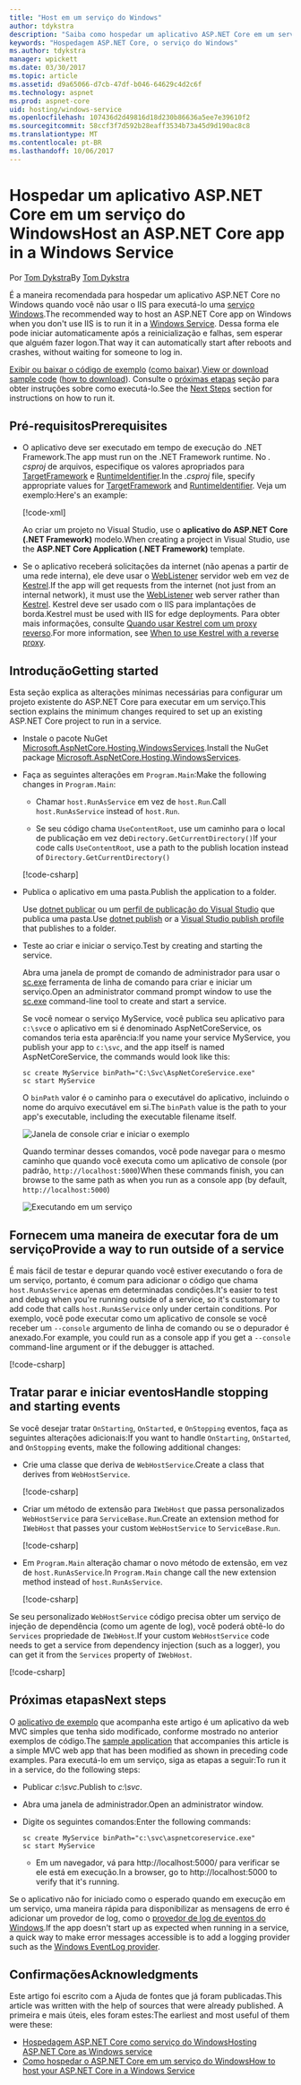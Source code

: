 ```yaml
---
title: "Host em um serviço do Windows"
author: tdykstra
description: "Saiba como hospedar um aplicativo ASP.NET Core em um serviço do Windows."
keywords: "Hospedagem ASP.NET Core, o serviço do Windows"
ms.author: tdykstra
manager: wpickett
ms.date: 03/30/2017
ms.topic: article
ms.assetid: d9a65066-d7cb-47df-b046-64629c4d2c6f
ms.technology: aspnet
ms.prod: aspnet-core
uid: hosting/windows-service
ms.openlocfilehash: 107436d2d49816d18d230b86636a5ee7e39610f2
ms.sourcegitcommit: 58ccf3f7d592b28eaff3534b73a45d9d190ac8c8
ms.translationtype: MT
ms.contentlocale: pt-BR
ms.lasthandoff: 10/06/2017
---
```

# <a name="host-an-aspnet-core-app-in-a-windows-service"></a><span data-ttu-id="f8ddd-104">Hospedar um aplicativo ASP.NET Core em um serviço do Windows</span><span class="sxs-lookup"><span data-stu-id="f8ddd-104">Host an ASP.NET Core app in a Windows Service</span></span>

<span data-ttu-id="f8ddd-105">Por [Tom Dykstra](https://github.com/tdykstra)</span><span class="sxs-lookup"><span data-stu-id="f8ddd-105">By [Tom Dykstra](https://github.com/tdykstra)</span></span>

<span data-ttu-id="f8ddd-106">É a maneira recomendada para hospedar um aplicativo ASP.NET Core no Windows quando você não usar o IIS para executá-lo uma [serviço Windows](https://docs.microsoft.com/dotnet/framework/windows-services/introduction-to-windows-service-applications).</span><span class="sxs-lookup"><span data-stu-id="f8ddd-106">The recommended way to host an ASP.NET Core app on Windows when you don't use IIS is to run it in a [Windows Service](https://docs.microsoft.com/dotnet/framework/windows-services/introduction-to-windows-service-applications).</span></span> <span data-ttu-id="f8ddd-107">Dessa forma ele pode iniciar automaticamente após a reinicialização e falhas, sem esperar que alguém fazer logon.</span><span class="sxs-lookup"><span data-stu-id="f8ddd-107">That way it can automatically start after reboots and crashes, without waiting for someone to log in.</span></span>

<span data-ttu-id="f8ddd-108">[Exibir ou baixar o código de exemplo](https://github.com/aspnet/Docs/tree/master/aspnetcore/hosting/windows-service/sample) ([como baixar](xref:tutorials/index#how-to-download-a-sample)).</span><span class="sxs-lookup"><span data-stu-id="f8ddd-108">[View or download sample code](https://github.com/aspnet/Docs/tree/master/aspnetcore/hosting/windows-service/sample) ([how to download](xref:tutorials/index#how-to-download-a-sample)).</span></span> <span data-ttu-id="f8ddd-109">Consulte o [próximas etapas](#next-steps) seção para obter instruções sobre como executá-lo.</span><span class="sxs-lookup"><span data-stu-id="f8ddd-109">See the [Next Steps](#next-steps) section for instructions on how to run it.</span></span>

## <a name="prerequisites"></a><span data-ttu-id="f8ddd-110">Pré-requisitos</span><span class="sxs-lookup"><span data-stu-id="f8ddd-110">Prerequisites</span></span>

* <span data-ttu-id="f8ddd-111">O aplicativo deve ser executado em tempo de execução do .NET Framework.</span><span class="sxs-lookup"><span data-stu-id="f8ddd-111">The app must run on the .NET Framework runtime.</span></span>  <span data-ttu-id="f8ddd-112">No *. csproj* de arquivos, especifique os valores apropriados para [TargetFramework](https://docs.microsoft.com/nuget/schema/target-frameworks) e [RuntimeIdentifier](https://docs.microsoft.com/dotnet/articles/core/rid-catalog).</span><span class="sxs-lookup"><span data-stu-id="f8ddd-112">In the *.csproj* file, specify appropriate values for [TargetFramework](https://docs.microsoft.com/nuget/schema/target-frameworks) and [RuntimeIdentifier](https://docs.microsoft.com/dotnet/articles/core/rid-catalog).</span></span> <span data-ttu-id="f8ddd-113">Veja um exemplo:</span><span class="sxs-lookup"><span data-stu-id="f8ddd-113">Here's an example:</span></span>

  [!code-xml[](windows-service/sample/AspNetCoreService.csproj?range=3-6)]

  <span data-ttu-id="f8ddd-114">Ao criar um projeto no Visual Studio, use o **aplicativo do ASP.NET Core (.NET Framework)** modelo.</span><span class="sxs-lookup"><span data-stu-id="f8ddd-114">When creating a project in Visual Studio, use the **ASP.NET Core Application (.NET Framework)** template.</span></span>

* <span data-ttu-id="f8ddd-115">Se o aplicativo receberá solicitações da internet (não apenas a partir de uma rede interna), ele deve usar o [WebListener](xref:fundamentals/servers/weblistener) servidor web em vez de [Kestrel](xref:fundamentals/servers/kestrel).</span><span class="sxs-lookup"><span data-stu-id="f8ddd-115">If the app will get requests from the internet (not just from an internal network), it must use the [WebListener](xref:fundamentals/servers/weblistener) web server rather than [Kestrel](xref:fundamentals/servers/kestrel).</span></span>  <span data-ttu-id="f8ddd-116">Kestrel deve ser usado com o IIS para implantações de borda.</span><span class="sxs-lookup"><span data-stu-id="f8ddd-116">Kestrel must be used with IIS for edge deployments.</span></span>  <span data-ttu-id="f8ddd-117">Para obter mais informações, consulte [Quando usar Kestrel com um proxy reverso](xref:fundamentals/servers/kestrel#when-to-use-kestrel-with-a-reverse-proxy).</span><span class="sxs-lookup"><span data-stu-id="f8ddd-117">For more information, see [When to use Kestrel with a reverse proxy](xref:fundamentals/servers/kestrel#when-to-use-kestrel-with-a-reverse-proxy).</span></span>

## <a name="getting-started"></a><span data-ttu-id="f8ddd-118">Introdução</span><span class="sxs-lookup"><span data-stu-id="f8ddd-118">Getting started</span></span>

<span data-ttu-id="f8ddd-119">Esta seção explica as alterações mínimas necessárias para configurar um projeto existente do ASP.NET Core para executar em um serviço.</span><span class="sxs-lookup"><span data-stu-id="f8ddd-119">This section explains the minimum changes required to set up an existing ASP.NET Core project to run in a service.</span></span>

* <span data-ttu-id="f8ddd-120">Instale o pacote NuGet [Microsoft.AspNetCore.Hosting.WindowsServices](https://www.nuget.org/packages/Microsoft.AspNetCore.Hosting.WindowsServices/).</span><span class="sxs-lookup"><span data-stu-id="f8ddd-120">Install the NuGet package [Microsoft.AspNetCore.Hosting.WindowsServices](https://www.nuget.org/packages/Microsoft.AspNetCore.Hosting.WindowsServices/).</span></span>

* <span data-ttu-id="f8ddd-121">Faça as seguintes alterações em `Program.Main`:</span><span class="sxs-lookup"><span data-stu-id="f8ddd-121">Make the following changes in `Program.Main`:</span></span>
  
  * <span data-ttu-id="f8ddd-122">Chamar `host.RunAsService` em vez de `host.Run`.</span><span class="sxs-lookup"><span data-stu-id="f8ddd-122">Call `host.RunAsService` instead of `host.Run`.</span></span>
  
  * <span data-ttu-id="f8ddd-123">Se seu código chama `UseContentRoot`, use um caminho para o local de publicação em vez de`Directory.GetCurrentDirectory()`</span><span class="sxs-lookup"><span data-stu-id="f8ddd-123">If your code calls `UseContentRoot`, use a path to the publish location instead of `Directory.GetCurrentDirectory()`</span></span> 
  
  [!code-csharp[](windows-service/sample/Program.cs?name=ServiceOnly&highlight=3-4,8,14)]

* <span data-ttu-id="f8ddd-124">Publica o aplicativo em uma pasta.</span><span class="sxs-lookup"><span data-stu-id="f8ddd-124">Publish the application to a folder.</span></span>

  <span data-ttu-id="f8ddd-125">Use [dotnet publicar](https://docs.microsoft.com/dotnet/articles/core/tools/dotnet-publish) ou um [perfil de publicação do Visual Studio](xref:publishing/web-publishing-vs) que publica uma pasta.</span><span class="sxs-lookup"><span data-stu-id="f8ddd-125">Use [dotnet publish](https://docs.microsoft.com/dotnet/articles/core/tools/dotnet-publish) or a [Visual Studio publish profile](xref:publishing/web-publishing-vs) that publishes to a folder.</span></span>

* <span data-ttu-id="f8ddd-126">Teste ao criar e iniciar o serviço.</span><span class="sxs-lookup"><span data-stu-id="f8ddd-126">Test by creating and starting the service.</span></span>

  <span data-ttu-id="f8ddd-127">Abra uma janela de prompt de comando de administrador para usar o [sc.exe](https://technet.microsoft.com/library/bb490995) ferramenta de linha de comando para criar e iniciar um serviço.</span><span class="sxs-lookup"><span data-stu-id="f8ddd-127">Open an administrator command prompt window to use the [sc.exe](https://technet.microsoft.com/library/bb490995) command-line tool to create and start a service.</span></span>  
  
  <span data-ttu-id="f8ddd-128">Se você nomear o serviço MyService, você publica seu aplicativo para `c:\svc`e o aplicativo em si é denominado AspNetCoreService, os comandos teria esta aparência:</span><span class="sxs-lookup"><span data-stu-id="f8ddd-128">If you name your service MyService, you publish your app to `c:\svc`, and the app itself is named AspNetCoreService, the commands would look like this:</span></span>

  ```console
  sc create MyService binPath="C:\Svc\AspNetCoreService.exe"
  sc start MyService
  ```
  <span data-ttu-id="f8ddd-129">O `binPath` valor é o caminho para o executável do aplicativo, incluindo o nome do arquivo executável em si.</span><span class="sxs-lookup"><span data-stu-id="f8ddd-129">The `binPath` value is the path to your app's executable, including the executable filename itself.</span></span>

  ![Janela de console criar e iniciar o exemplo](windows-service/_static/create-start.png)

  <span data-ttu-id="f8ddd-131">Quando terminar desses comandos, você pode navegar para o mesmo caminho que quando você executa como um aplicativo de console (por padrão, `http://localhost:5000`)</span><span class="sxs-lookup"><span data-stu-id="f8ddd-131">When these commands finish, you can browse to the same path as when you run as a console app (by default, `http://localhost:5000`)</span></span>

  ![Executando em um serviço](windows-service/_static/running-in-service.png)


## <a name="provide-a-way-to-run-outside-of-a-service"></a><span data-ttu-id="f8ddd-133">Fornecem uma maneira de executar fora de um serviço</span><span class="sxs-lookup"><span data-stu-id="f8ddd-133">Provide a way to run outside of a service</span></span>

<span data-ttu-id="f8ddd-134">É mais fácil de testar e depurar quando você estiver executando o fora de um serviço, portanto, é comum para adicionar o código que chama `host.RunAsService` apenas em determinadas condições.</span><span class="sxs-lookup"><span data-stu-id="f8ddd-134">It's easier to test and debug when you're running outside of a service, so it's customary to add code that calls `host.RunAsService` only under certain conditions.</span></span>  <span data-ttu-id="f8ddd-135">Por exemplo, você pode executar como um aplicativo de console se você receber um `--console` argumento de linha de comando ou se o depurador é anexado.</span><span class="sxs-lookup"><span data-stu-id="f8ddd-135">For example, you could run as a console app if you get a `--console` command-line argument or if the debugger is attached.</span></span>

[!code-csharp[](windows-service/sample/Program.cs?name=ServiceOrConsole)]

## <a name="handle-stopping-and-starting-events"></a><span data-ttu-id="f8ddd-136">Tratar parar e iniciar eventos</span><span class="sxs-lookup"><span data-stu-id="f8ddd-136">Handle stopping and starting events</span></span>

<span data-ttu-id="f8ddd-137">Se você desejar tratar `OnStarting`, `OnStarted`, e `OnStopping` eventos, faça as seguintes alterações adicionais:</span><span class="sxs-lookup"><span data-stu-id="f8ddd-137">If you want to handle `OnStarting`, `OnStarted`, and `OnStopping` events, make the following additional changes:</span></span>

* <span data-ttu-id="f8ddd-138">Crie uma classe que deriva de `WebHostService`.</span><span class="sxs-lookup"><span data-stu-id="f8ddd-138">Create a class that derives from `WebHostService`.</span></span>

  [!code-csharp[](windows-service/sample/CustomWebHostService.cs?name=NoLogging)]

* <span data-ttu-id="f8ddd-139">Criar um método de extensão para `IWebHost` que passa personalizados `WebHostService` para `ServiceBase.Run`.</span><span class="sxs-lookup"><span data-stu-id="f8ddd-139">Create an extension method for `IWebHost` that passes your custom `WebHostService` to `ServiceBase.Run`.</span></span>

  [!code-csharp[](windows-service/sample/WebHostServiceExtensions.cs?name=ExtensionsClass)]

* <span data-ttu-id="f8ddd-140">Em `Program.Main` alteração chamar o novo método de extensão, em vez de `host.RunAsService`.</span><span class="sxs-lookup"><span data-stu-id="f8ddd-140">In `Program.Main` change call the new extension method instead of `host.RunAsService`.</span></span>

  [!code-csharp[](windows-service/sample/Program.cs?name=HandleStopStart&highlight=26)]

<span data-ttu-id="f8ddd-141">Se seu personalizado `WebHostService` código precisa obter um serviço de injeção de dependência (como um agente de log), você poderá obtê-lo do `Services` propriedade de `IWebHost`.</span><span class="sxs-lookup"><span data-stu-id="f8ddd-141">If your custom `WebHostService` code needs to get a service from dependency injection (such as a logger), you can get it from the `Services` property of `IWebHost`.</span></span>

[!code-csharp[](windows-service/sample/CustomWebHostService.cs?name=Logging&highlight=7)]

## <a name="next-steps"></a><span data-ttu-id="f8ddd-142">Próximas etapas</span><span class="sxs-lookup"><span data-stu-id="f8ddd-142">Next steps</span></span>

<span data-ttu-id="f8ddd-143">O [aplicativo de exemplo](https://github.com/aspnet/Docs/tree/master/aspnetcore/hosting/windows-service/sample) que acompanha este artigo é um aplicativo da web MVC simples que tenha sido modificado, conforme mostrado no anterior exemplos de código.</span><span class="sxs-lookup"><span data-stu-id="f8ddd-143">The [sample application](https://github.com/aspnet/Docs/tree/master/aspnetcore/hosting/windows-service/sample) that accompanies this article is a simple MVC web app that has been modified as shown in preceding code examples.</span></span>  <span data-ttu-id="f8ddd-144">Para executá-lo em um serviço, siga as etapas a seguir:</span><span class="sxs-lookup"><span data-stu-id="f8ddd-144">To run it in a service, do the following steps:</span></span>

* <span data-ttu-id="f8ddd-145">Publicar *c:\svc*.</span><span class="sxs-lookup"><span data-stu-id="f8ddd-145">Publish to *c:\svc*.</span></span>

* <span data-ttu-id="f8ddd-146">Abra uma janela de administrador.</span><span class="sxs-lookup"><span data-stu-id="f8ddd-146">Open an administrator window.</span></span>

* <span data-ttu-id="f8ddd-147">Digite os seguintes comandos:</span><span class="sxs-lookup"><span data-stu-id="f8ddd-147">Enter the following commands:</span></span>

  ```console
  sc create MyService binPath="c:\svc\aspnetcoreservice.exe"
  sc start MyService
  ```

  * <span data-ttu-id="f8ddd-148">Em um navegador, vá para http://localhost:5000/ para verificar se ele está em execução.</span><span class="sxs-lookup"><span data-stu-id="f8ddd-148">In a browser, go to http://localhost:5000 to verify that it's running.</span></span>

<span data-ttu-id="f8ddd-149">Se o aplicativo não for iniciado como o esperado quando em execução em um serviço, uma maneira rápida para disponibilizar as mensagens de erro é adicionar um provedor de log, como o [provedor de log de eventos do Windows](xref:fundamentals/logging#eventlog).</span><span class="sxs-lookup"><span data-stu-id="f8ddd-149">If the app doesn't start up as expected when running in a service, a quick way to make error messages accessible is to add a logging provider such as the [Windows EventLog provider](xref:fundamentals/logging#eventlog).</span></span>

## <a name="acknowledgments"></a><span data-ttu-id="f8ddd-150">Confirmações</span><span class="sxs-lookup"><span data-stu-id="f8ddd-150">Acknowledgments</span></span>

<span data-ttu-id="f8ddd-151">Este artigo foi escrito com a Ajuda de fontes que já foram publicadas.</span><span class="sxs-lookup"><span data-stu-id="f8ddd-151">This article was written with the help of sources that were already published.</span></span> <span data-ttu-id="f8ddd-152">A primeira e mais úteis, eles foram estes:</span><span class="sxs-lookup"><span data-stu-id="f8ddd-152">The earliest and most useful of them were these:</span></span>

* [<span data-ttu-id="f8ddd-153">Hospedagem ASP.NET Core como serviço do Windows</span><span class="sxs-lookup"><span data-stu-id="f8ddd-153">Hosting ASP.NET Core as Windows service</span></span>](https://stackoverflow.com/questions/37346383/hosting-asp-net-core-as-windows-service/37464074)
* [<span data-ttu-id="f8ddd-154">Como hospedar o ASP.NET Core em um serviço do Windows</span><span class="sxs-lookup"><span data-stu-id="f8ddd-154">How to host your ASP.NET Core in a Windows Service</span></span>](https://dotnetthoughts.net/how-to-host-your-aspnet-core-in-a-windows-service/)
